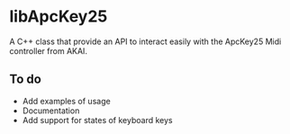 # libApcKey25
A C++ class that provide an API to interact easily with the ApcKey25 Midi controller from AKAI. 

## To do
  * Add examples of usage
  * Documentation
  * Add support for states of keyboard keys
